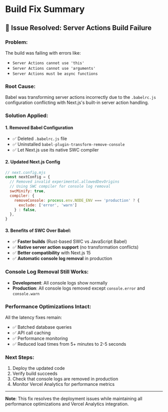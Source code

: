 # Build Fix Summary

## 🚨 **Issue Resolved**: Server Actions Build Failure

### **Problem:**
The build was failing with errors like:
- `Server Actions cannot use 'this'`
- `Server Actions cannot use 'arguments'`
- `Server Actions must be async functions`

### **Root Cause:**
Babel was transforming server actions incorrectly due to the `.babelrc.js` configuration conflicting with Next.js's built-in server action handling.

### **Solution Applied:**

#### 1. **Removed Babel Configuration**
- ✅ Deleted `.babelrc.js` file 
- ✅ Uninstalled `babel-plugin-transform-remove-console`
- ✅ Let Next.js use its native SWC compiler

#### 2. **Updated Next.js Config**
```javascript
// next.config.mjs
const nextConfig = {
  // Removed invalid experimental.allowedDevOrigins 
  // Using SWC compiler for console log removal
  swcMinify: true,
  compiler: {
    removeConsole: process.env.NODE_ENV === 'production' ? {
      exclude: ['error', 'warn']
    } : false,
  },
}
```

#### 3. **Benefits of SWC Over Babel:**
- ✅ **Faster builds** (Rust-based SWC vs JavaScript Babel)
- ✅ **Native server action support** (no transformation conflicts)
- ✅ **Better compatibility** with Next.js 15
- ✅ **Automatic console log removal** in production

### **Console Log Removal Still Works:**
- **Development**: All console logs show normally
- **Production**: All console logs removed except `console.error` and `console.warn`

### **Performance Optimizations Intact:**
All the latency fixes remain:
- ✅ Batched database queries
- ✅ API call caching  
- ✅ Performance monitoring
- ✅ Reduced load times from 5+ minutes to 2-5 seconds

### **Next Steps:**
1. Deploy the updated code
2. Verify build succeeds
3. Check that console logs are removed in production
4. Monitor Vercel Analytics for performance metrics

---

**Note**: This fix resolves the deployment issues while maintaining all performance optimizations and Vercel Analytics integration.